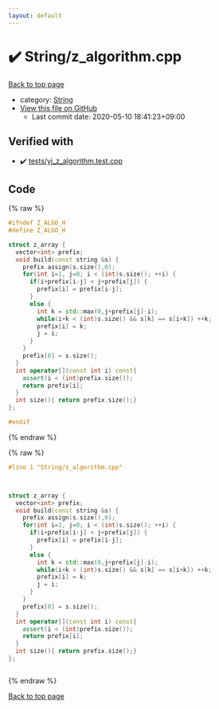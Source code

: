 ```yaml
---
layout: default
---
```


<!-- mathjax config similar to math.stackexchange -->
<script type="text/javascript" async
  src="https://cdnjs.cloudflare.com/ajax/libs/mathjax/2.7.5/MathJax.js?config=TeX-MML-AM_CHTML">
</script>
<script type="text/x-mathjax-config">
  MathJax.Hub.Config({
    TeX: { equationNumbers: { autoNumber: "AMS" }},
    tex2jax: {
      inlineMath: [ ['$','$'] ],
      processEscapes: true
    },
    "HTML-CSS": { matchFontHeight: false },
    displayAlign: "left",
    displayIndent: "2em"
  });
</script>

<script type="text/javascript" src="https://cdnjs.cloudflare.com/ajax/libs/jquery/3.4.1/jquery.min.js"></script>
<script src="https://cdn.jsdelivr.net/npm/jquery-balloon-js@1.1.2/jquery.balloon.min.js" integrity="sha256-ZEYs9VrgAeNuPvs15E39OsyOJaIkXEEt10fzxJ20+2I=" crossorigin="anonymous"></script>
<script type="text/javascript" src="../../assets/js/copy-button.js"></script>
<link rel="stylesheet" href="../../assets/css/copy-button.css" />


# :heavy_check_mark: String/z_algorithm.cpp

<a href="../../index.html">Back to top page</a>

* category: <a href="../../index.html#27118326006d3829667a400ad23d5d98">String</a>
* <a href="{{ site.github.repository_url }}/blob/master/String/z_algorithm.cpp">View this file on GitHub</a>
    - Last commit date: 2020-05-10 18:41:23+09:00




## Verified with

* :heavy_check_mark: <a href="../../verify/tests/yj_z_algorithm.test.cpp.html">tests/yj_z_algorithm.test.cpp</a>


## Code

<a id="unbundled"></a>
{% raw %}
```cpp
#ifndef Z_ALGO_H
#define Z_ALGO_H

struct z_array {
  vector<int> prefix;
  void build(const string &s) {
    prefix.assign(s.size(),0);
    for(int i=1, j=0; i < (int)s.size(); ++i) {
      if(i+prefix[i-j] < j+prefix[j]) {
        prefix[i] = prefix[i-j];
      }
      else {
        int k = std::max(0,j+prefix[j]-i);
        while(i+k < (int)s.size() && s[k] == s[i+k]) ++k;
        prefix[i] = k;
        j = i;
      }
    }
    prefix[0] = s.size();
  }
  int operator[](const int i) const{ 
    assert(i < (int)prefix.size());
    return prefix[i];
  }
  int size(){ return prefix.size();}
};

#endif
```
{% endraw %}

<a id="bundled"></a>
{% raw %}
```cpp
#line 1 "String/z_algorithm.cpp"



struct z_array {
  vector<int> prefix;
  void build(const string &s) {
    prefix.assign(s.size(),0);
    for(int i=1, j=0; i < (int)s.size(); ++i) {
      if(i+prefix[i-j] < j+prefix[j]) {
        prefix[i] = prefix[i-j];
      }
      else {
        int k = std::max(0,j+prefix[j]-i);
        while(i+k < (int)s.size() && s[k] == s[i+k]) ++k;
        prefix[i] = k;
        j = i;
      }
    }
    prefix[0] = s.size();
  }
  int operator[](const int i) const{ 
    assert(i < (int)prefix.size());
    return prefix[i];
  }
  int size(){ return prefix.size();}
};



```
{% endraw %}

<a href="../../index.html">Back to top page</a>

